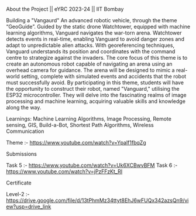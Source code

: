 About the Project || eYRC 2023-24 || IIT Bombay 

Building a "Vangaurd" An advanced robotic vehicle, through the theme “GeoGuide”. Guided by the static drone Watchtower, equipped with machine learning algorithms, Vanguard navigates the war-torn arena. Watchtower detects events in real-time, enabling Vanguard to avoid danger zones and adapt to unpredictable alien attacks. With georeferencing techniques, Vanguard understands its position and coordinates with the command centre to strategize against the invaders.
The core focus of this theme is to create an autonomous robot capable of navigating an arena using an overhead camera for guidance. The arena will be designed to mimic a real-world setting, complete with simulated events and accidents that the robot must successfully avoid. By participating in this theme, students will have the opportunity to construct their robot, named "Vanguard," utilising the ESP32 microcontroller. They will delve into the fascinating realms of image processing and machine learning, acquiring valuable skills and knowledge along the way.

Learnings: Machine Learning Algorithms, Image Processing, Remote sensing, GIS, Build-a-Bot, Shortest Path Algorithms, Wireless Communication

Theme :- https://www.youtube.com/watch?v=Ypalf1fbqZg

Submissions

Task 5 :- https://www.youtube.com/watch?v=Uk6XCBwvBFM
Task 6 :- https://www.youtube.com/watch?v=jPzFFzKt_RI

Certificate 

Level-2 :- https://drive.google.com/file/d/13tPhmMz34ttyt8EhJ6wFUQx342azsQn9/view?usp=drive_link
